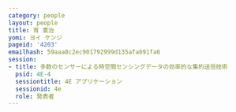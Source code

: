 ```yaml
---
category: people
layout: people
title: 宵 憲治
yomi: ヨイ ケンジ
pageid: '4203'
emailhash: 59aaa8c2ec901792999d135afa691fa6
session:
- title: 多数のセンサーによる時空間センシングデータの効率的な集約送信技術
  psid: 4E-4
  sessiontitle: 4E アプリケーション
  sessionid: 4e
  role: 発表者
---
```

